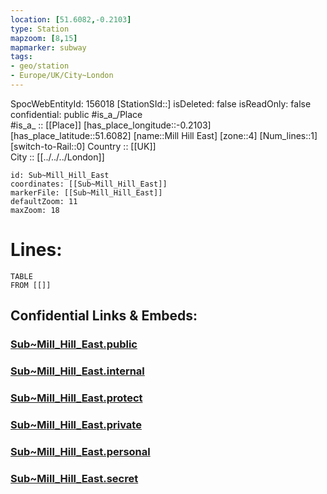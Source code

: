 ```yaml
---
location: [51.6082,-0.2103] 
type: Station 
mapzoom: [8,15] 
mapmarker: subway 
tags:
- geo/station
- Europe/UK/City~London
---
```

SpocWebEntityId: 156018
[StationSId::] 
isDeleted: false
isReadOnly: false
confidential: public
#is_a_/Place  
#is_a_ :: [[Place]] 
[has_place_longitude::-0.2103] 
[has_place_latitude::51.6082] 
[name::Mill Hill East] 
[zone::4] 
[Num_lines::1] 
[switch-to-Rail::0] 
Country :: [[UK]]  
City :: [[../../../London]]  


```leaflet
id: Sub~Mill_Hill_East
coordinates: [[Sub~Mill_Hill_East]] 
markerFile: [[Sub~Mill_Hill_East]] 
defaultZoom: 11 
maxZoom: 18
```


# Lines: 
```dataview
TABLE 
FROM [[]] 
```


## Confidential Links & Embeds: 

### [Sub~Mill_Hill_East.public](/_public/\Earth\Continent\Europe\Europe~North\UK\England\Regions~England\London,Greater\cities~GreaterLondon\Underground\StationSub~Mill_Hill_East.public.md) 

### [Sub~Mill_Hill_East.internal](/_internal/\Earth\Continent\Europe\Europe~North\UK\England\Regions~England\London,Greater\cities~GreaterLondon\Underground\StationSub~Mill_Hill_East.internal.md) 

### [Sub~Mill_Hill_East.protect](/_protect/\Earth\Continent\Europe\Europe~North\UK\England\Regions~England\London,Greater\cities~GreaterLondon\Underground\StationSub~Mill_Hill_East.protect.md) 

### [Sub~Mill_Hill_East.private](/_private/\Earth\Continent\Europe\Europe~North\UK\England\Regions~England\London,Greater\cities~GreaterLondon\Underground\StationSub~Mill_Hill_East.private.md) 

### [Sub~Mill_Hill_East.personal](/_personal/\Earth\Continent\Europe\Europe~North\UK\England\Regions~England\London,Greater\cities~GreaterLondon\Underground\StationSub~Mill_Hill_East.personal.md) 

### [Sub~Mill_Hill_East.secret](/_secret/\Earth\Continent\Europe\Europe~North\UK\England\Regions~England\London,Greater\cities~GreaterLondon\Underground\StationSub~Mill_Hill_East.secret.md)

